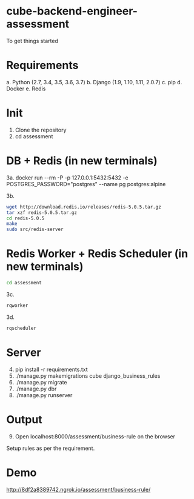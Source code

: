 # cube-backend-engineer-assessment

To get things started

# Requirements
a. Python (2.7, 3.4, 3.5, 3.6, 3.7)
b. Django (1.9, 1.10, 1.11, 2.0.7)
c. pip
d. Docker
e. Redis

# Init
1. Clone the repository
2. cd assessment

# DB + Redis (in new terminals) 
3a. 
docker run --rm -P -p 127.0.0.1:5432:5432 -e POSTGRES_PASSWORD="postgres" --name pg postgres:alpine

3b.
``` bash 
wget http://download.redis.io/releases/redis-5.0.5.tar.gz
tar xzf redis-5.0.5.tar.gz
cd redis-5.0.5
make
sudo src/redis-server
```
# Redis Worker + Redis Scheduler (in new terminals)
```bash
cd assessment
```
3c. 
```bash
rqworker
```

3d.
``` bash 
rqscheduler
```

# Server
4. pip install -r requirements.txt
5. ./manage.py makemigrations cube django_business_rules
6. ./manage.py migrate
7. ./manage.py dbr
8. ./manage.py runserver

# Output
9. Open localhost:8000/assessment/business-rule on the browser

Setup rules as per the requirement.

# Demo
http://8df2a8389742.ngrok.io/assessment/business-rule/
